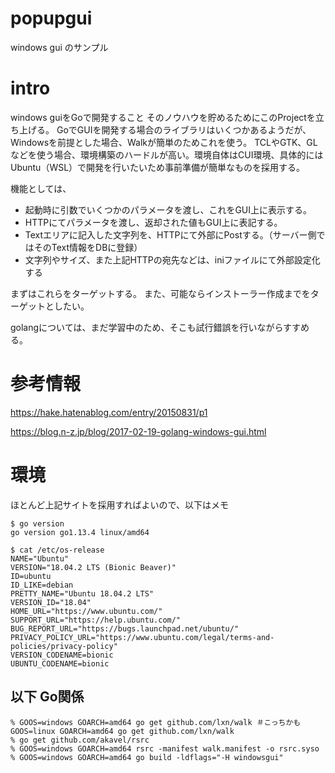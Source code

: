 # popupgui

windows gui のサンプル

# intro

windows guiをGoで開発すること そのノウハウを貯めるためにこのProjectを立ち上げる。
GoでGUIを開発する場合のライブラリはいくつかあるようだが、Windowsを前提とした場合、Walkが簡単のためこれを使う。
TCLやGTK、GLなどを使う場合、環境構築のハードルが高い。環境自体はCUI環境、具体的にはUbuntu（WSL）で開発を行いたいため事前準備が簡単なものを採用する。

機能としては、

* 起動時に引数でいくつかのパラメータを渡し、これをGUI上に表示する。
* HTTPにてパラメータを渡し、返却された値もGUI上に表記する。
* Textエリアに記入した文字列を、HTTPにて外部にPostする。（サーバー側ではそのText情報をDBに登録）
* 文字列やサイズ、また上記HTTPの宛先などは、iniファイルにて外部設定化する

まずはこれらをターゲットする。
また、可能ならインストーラー作成までをターゲットとしたい。

golangについては、まだ学習中のため、そこも試行錯誤を行いながらすすめる。

# 参考情報

https://hake.hatenablog.com/entry/20150831/p1

https://blog.n-z.jp/blog/2017-02-19-golang-windows-gui.html

# 環境

ほとんど上記サイトを採用すればよいので、以下はメモ

```
$ go version
go version go1.13.4 linux/amd64

$ cat /etc/os-release
NAME="Ubuntu"
VERSION="18.04.2 LTS (Bionic Beaver)"
ID=ubuntu
ID_LIKE=debian
PRETTY_NAME="Ubuntu 18.04.2 LTS"
VERSION_ID="18.04"
HOME_URL="https://www.ubuntu.com/"
SUPPORT_URL="https://help.ubuntu.com/"
BUG_REPORT_URL="https://bugs.launchpad.net/ubuntu/"
PRIVACY_POLICY_URL="https://www.ubuntu.com/legal/terms-and-policies/privacy-policy"
VERSION_CODENAME=bionic
UBUNTU_CODENAME=bionic
```
## 以下 Go関係

```
% GOOS=windows GOARCH=amd64 go get github.com/lxn/walk ＃こっちかも GOOS=linux GOARCH=amd64 go get github.com/lxn/walk
% go get github.com/akavel/rsrc
% GOOS=windows GOARCH=amd64 rsrc -manifest walk.manifest -o rsrc.syso
% GOOS=windows GOARCH=amd64 go build -ldflags="-H windowsgui"
```

